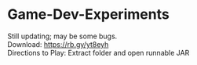 # Game-Dev-Experiments

 Still updating; may be some bugs. <br> Download: https://rb.gy/yt8eyh <br> Directions to Play: Extract folder and open runnable JAR
